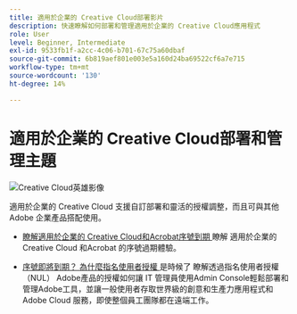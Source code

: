 ```yaml
---
title: 適用於企業的 Creative Cloud部署影片
description: 快速瞭解如何部署和管理適用於企業的 Creative Cloud應用程式
role: User
level: Beginner, Intermediate
exl-id: 9533fb1f-a2cc-4c06-b701-67c75a60dbaf
source-git-commit: 6b819aef801e003e5a160d24ba69522cf6a7e715
workflow-type: tm+mt
source-wordcount: '130'
ht-degree: 14%

---
```


# 適用於企業的 Creative Cloud部署和管理主題

![Creative Cloud英雄影像](../assets/CCEbanner.png)

適用於企業的 Creative Cloud 支援自訂部署和靈活的授權調整，而且可與其他 Adobe 企業產品搭配使用。

* [瞭解適用於企業的 Creative Cloud和Acrobat序號到期 ](cceserial.md)
瞭解 適用於企業的 Creative Cloud 和Acrobat 的序號過期體驗。

* [序號即將到期？ 為什麼指名使用者授權 ](nameduserlicensing.md) 是時候了
瞭解透過指名使用者授權 （NUL） Adobe產品的授權如何讓 IT 管理員使用Admin Console輕鬆部署和管理Adobe工具，並讓一般使用者存取世界級的創意和生產力應用程式和 Adobe Cloud 服務，即使整個員工團隊都在遠端工作。
